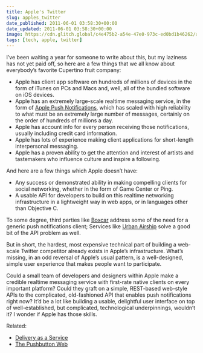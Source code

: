 ```yaml
---
title: Apple's Twitter
slug: apples_twitter
date_published: 2011-06-01 03:58:30+00:00
date_updated: 2011-06-01 03:58:30+00:00
image: https://cdn.glitch.global/c4e475b2-a54e-47e0-973c-ed0bd1b46262/apple-twitter.png?v=1670802785093
tags: [tech, apple, twitter]
---
```

I’ve been waiting a year for someone to write about this, but my laziness has not yet paid off, so here are a few things that we all know about everybody’s favorite Cupertino fruit company:

- Apple has client app software on hundreds of millions of devices in the form of iTunes on PCs and Macs and, well, all of the bundled software on iOS devices.
- Apple has an extremely large-scale realtime messaging service, in the form of [Apple Push Notifications](http://en.wikipedia.org/wiki/Apple_Push_Notification_Service), which has scaled with high reliability to what must be an extremely large number of messages, certainly on the order of hundreds of millions a day.
- Apple has account info for every person receiving those notifications, usually including credit card information.
- Apple has lots of experience making client applications for short-length interpersonal messaging.
- Apple has a proven ability to get the attention and interest of artists and tastemakers who influence culture and inspire a following.

And here are a few things which Apple doesn’t have:
- Any success or demonstrated ability in making compelling clients for social networking, whether in the form of Game Center or Ping.
- A usable API for developers to build on this realtime networking infrastructure in a lightweight way in web apps, or in languages other than Objective C.

To some degree, third parties like [Boxcar](http://boxcar.io/) address some of the need for a generic push notifications client; Services like [Urban Airship](http://urbanairship.com/products/push-notifications/) solve a good bit of the API problem as well.

But in short, the hardest, most expensive technical part of building a web-scale Twitter competitor already exists in Apple’s infrastructure. What’s missing, in an odd reversal of Apple’s usual pattern, is a well-designed, simple user experience that makes people want to participate.

Could a small team of developers and designers within Apple make a credible realtime messaging service with first-rate native clients on every important platform? Could they graft on a simple, REST-based web-style APIs to the complicated, old-fashioned API that enables push notifications right now? It’d be a lot like building a usable, delightful user interface on top of well-established, but complicated, technological underpinnings, wouldn’t it? I wonder if Apple has those skills.

Related:
- [Delivery as a Service](/2010/12/delivery_as_a_service)
- [The Pushbutton Web](/2009/07/the_pushbutton_web_realtime_becomes-real)
